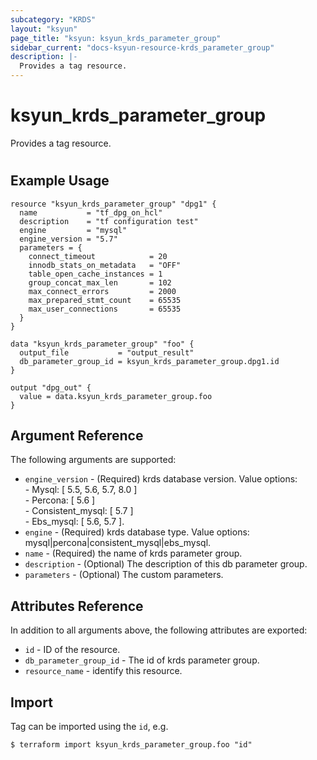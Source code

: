 ```yaml
---
subcategory: "KRDS"
layout: "ksyun"
page_title: "ksyun: ksyun_krds_parameter_group"
sidebar_current: "docs-ksyun-resource-krds_parameter_group"
description: |-
  Provides a tag resource.
---
```


# ksyun_krds_parameter_group

Provides a tag resource.

#

## Example Usage

```hcl
resource "ksyun_krds_parameter_group" "dpg1" {
  name           = "tf_dpg_on_hcl"
  description    = "tf configuration test"
  engine         = "mysql"
  engine_version = "5.7"
  parameters = {
    connect_timeout            = 20
    innodb_stats_on_metadata   = "OFF"
    table_open_cache_instances = 1
    group_concat_max_len       = 102
    max_connect_errors         = 2000
    max_prepared_stmt_count    = 65535
    max_user_connections       = 65535
  }
}

data "ksyun_krds_parameter_group" "foo" {
  output_file           = "output_result"
  db_parameter_group_id = ksyun_krds_parameter_group.dpg1.id
}

output "dpg_out" {
  value = data.ksyun_krds_parameter_group.foo
}
```

## Argument Reference

The following arguments are supported:

* `engine_version` - (Required) krds database version. Value options:<br> - Mysql: [ 5.5, 5.6, 5.7, 8.0 ] <br> - Percona: [ 5.6 ] <br> - Consistent_mysql: [ 5.7 ] <br> - Ebs_mysql: [ 5.6, 5.7 ].
* `engine` - (Required) krds database type. Value options: mysql|percona|consistent_mysql|ebs_mysql.
* `name` - (Required) the name of krds parameter group.
* `description` - (Optional) The description of this db parameter group.
* `parameters` - (Optional) The custom parameters.

## Attributes Reference

In addition to all arguments above, the following attributes are exported:

* `id` - ID of the resource.
* `db_parameter_group_id` - The id of krds parameter group.
* `resource_name` - identify this resource.


## Import

Tag can be imported using the `id`, e.g.

```
$ terraform import ksyun_krds_parameter_group.foo "id"
```

